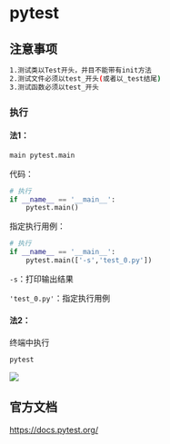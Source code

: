 # pytest

## 注意事项

```bash
1.测试类以Test开头，并目不能带有init方法
2.测试文件必须以test_开头(或者以_test结尾)
3.测试函数必须以test_开头
```

### 执行

#### 法1：

```bash
main pytest.main
```

代码：

```python
# 执行
if __name__ == '__main__':
    pytest.main()
```

指定执行用例：

```python
# 执行
if __name__ == '__main__':
    pytest.main(['-s','test_0.py'])
```

`-s`：打印输出结果

`'test_0.py'`：指定执行用例

#### 法2：

终端中执行

```bash
pytest
```

![](https://www.imglink.cc/images/2021/05/03/f34f1e02420eb17a1516890d2be32933.png)

## 官方文档

https://docs.pytest.org/

